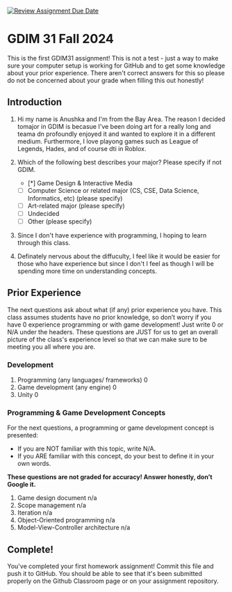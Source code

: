 [![Review Assignment Due Date](https://classroom.github.com/assets/deadline-readme-button-22041afd0340ce965d47ae6ef1cefeee28c7c493a6346c4f15d667ab976d596c.svg)](https://classroom.github.com/a/POQdLnh2)
# GDIM 31 Fall 2024

This is the first GDIM31 assignment! This is not a test - just a way to make sure your computer setup is working for GitHub and to get some knowledge about your prior experience. There aren't correct answers for this so please do not be concerned about your grade when filling this out honestly!

## Introduction

1. Hi my name is Anushka and I'm from the Bay Area. The reason I decided tomajor in GDIM is becasue I've been doing art for a really long and teama dn profoundly enjoyed it and wanted to explore it in a different medium. Furthermore, I love playong games such as League of Legends, Hades, and of course dti in Roblox. 

2. Which of the following best describes your major? Please specify if not GDIM.  

    - [*] Game Design & Interactive Media
    - [ ] Computer Science or related major (CS, CSE, Data Science, Informatics, etc) (please specify)
    - [ ] Art-related major (please specify)
    - [ ] Undecided
    - [ ] Other (please specify)

3. Since I don't have experience with programming, I hoping to learn through this class. 
4. Definately nervous about the diffuculty, I feel like it would be easier for those who have experience but since I don't I feel as though I will be spending more time on understanding concepts. 

## Prior Experience

The next questions ask about what (if any) prior experience you have. This class assumes students have no prior knowledge, so don’t worry if you have 0 experience programming or with game development! Just write 0 or N/A under the headers. These questions are JUST for us to get an overall picture of the class's experience level so that we can make sure to be meeting you all where you are.

### Development

1. Programming (any languages/ frameworks)
0
2. Game development (any engine)
0
3. Unity
0
### Programming & Game Development Concepts

For the next questions, a programming or game development concept is presented:

 - If you are NOT familiar with this topic, write N/A.
 - If you ARE familiar with this concept, do your best to define it in your own words.

**These questions are not graded for accuracy! Answer honestly, don’t Google it.**

1. Game design document
n/a
2. Scope management
n/a
3. Iteration
n/a
4. Object-Oriented programming
n/a
5. Model-View-Controller architecture
n/a
## Complete!

You've completed your first homework assignment! Commit this file and push it to GitHub. You should be able to see that it's been submitted properly on the Github Classroom page or on your assignment repository.
